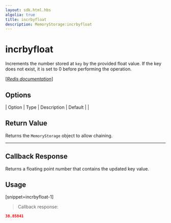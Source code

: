 ```yaml
---
layout: sdk.html.hbs
algolia: true
title: incrbyfloat
description: MemoryStorage:incrbyfloat
---
```


  

# incrbyfloat
Increments the number stored at `key` by the provided float value. If the key does not exist, it is set to 0 before performing the operation.

[[_Redis documentation_]](https://redis.io/commands/incrbyfloat)


## Options

| Option | Type | Description | Default |
|
## Return Value

Returns the `MemoryStorage` object to allow chaining.

---

## Callback Response

Returns a floating point number that contains the updated key value.

## Usage

[snippet=incrbyfloat-1]
> Callback response:

```json
38.85841
```